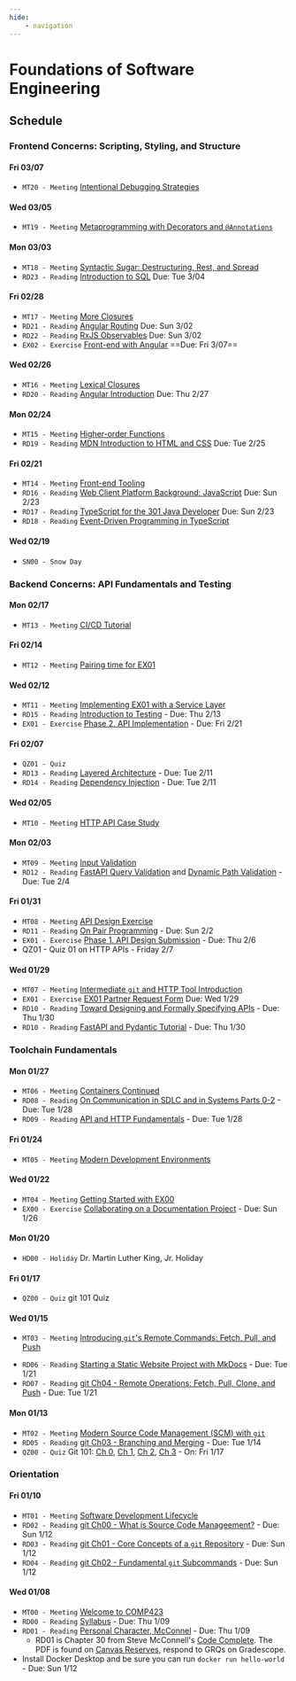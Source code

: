```yaml
---
hide:
    - navigation
---
```


# Foundations of Software Engineering

## Schedule

### Frontend Concerns: Scripting, Styling, and Structure

#### Fri 03/07

* `MT20 - Meeting` [Intentional Debugging Strategies](./meetings/2025_03_07.md)

#### Wed 03/05

* `MT19 - Meeting` [Metaprogramming with Decorators and `@Annotations`](./meetings/2025_03_05.md)

#### Mon 03/03

* `MT18 - Meeting` [Syntactic Sugar: Destructuring, Rest, and Spread](./meetings/2025_03_03.md)
* `RD23 - Reading` [Introduction to SQL](./resources/database/1-sql.md) Due: Tue 3/04

#### Fri 02/28

* `MT17 - Meeting` [More Closures](./meetings/2025_02_28.md)
* `RD21 - Reading` [Angular Routing](https://angular.dev/guide/routing/router-tutorial) Due: Sun 3/02
* `RD22 - Reading` [RxJS Observables](https://rxjs.dev/guide/observable) Due: Sun 3/02
* `EX02 - Exercise` [Front-end with Angular](./resources/exercises/ex02-ng-frontend.md) ==Due: Fri 3/07==

#### Wed 02/26

* `MT16 - Meeting` [Lexical Closures](./meetings/2025_02_26.md)
* `RD20 - Reading` [Angular Introduction](https://gradescope.com) Due: Thu 2/27

#### Mon 02/24

* `MT15 - Meeting` [Higher-order Functions](./meetings/2025_02_24.md)
* `RD19 - Reading` [MDN Introduction to HTML and CSS](https://gradescope.com) Due: Tue 2/25

#### Fri 02/21

* `MT14 - Meeting` [Front-end Tooling](./meetings/2025_02_21.md)
* `RD16 - Reading` [Web Client Platform Background: JavaScript](./resources/frontend/1-tools.md) Due: Sun 2/23
* `RD17 - Reading` [TypeScript for the 301 Java Developer](./resources/frontend/2-typescript.md) Due: Sun 2/23
* `RD18 - Reading` [Event-Driven Programming in TypeScript](./resources/frontend/3-event-driven.md) 

#### Wed 02/19

* `SN00 - Snow Day` 

### Backend Concerns: API Fundamentals and Testing

#### Mon 02/17

* `MT13 - Meeting` [CI/CD Tutorial](./meetings/2025_02_17.md)

#### Fri 02/14

* `MT12 - Meeting` [Pairing time for EX01](./meetings/2025_02_14.md)

#### Wed 02/12

* `MT11 - Meeting` [Implementing EX01 with a Service Layer](./meetings/2025_02_12.md)
* `RD15 - Reading` [Introduction to Testing](./resources/backend-architecture/2-testing.md) - Due: Thu 2/13
* `EX01 - Exercise` [Phase 2. API Implementation](./resources/exercises/ex01-api-design.md) - Due: Fri 2/21

#### Fri 02/07

* `QZ01 - Quiz`
* `RD13 - Reading` [Layered Architecture](./resources/backend-architecture/0-layered-architecture.md) - Due: Tue 2/11
* `RD14 - Reading` [Dependency Injection](./resources/backend-architecture/1-dependency-injection.md) - Due: Tue 2/11

#### Wed 02/05

* `MT10 - Meeting` [HTTP API Case Study](./meetings/2025_02_05.md)

#### Mon 02/03

* `MT09 - Meeting` [Input Validation](./meetings/2025_02_03.md)
* `RD12 - Reading` [FastAPI Query Validation](https://fastapi.tiangolo.com/tutorial/query-params-str-validations/) and [Dynamic Path Validation](https://fastapi.tiangolo.com/tutorial/path-params-numeric-validations/) - Due: Tue 2/4

#### Fri 01/31

* `MT08 - Meeting` [API Design Exercise](./meetings/2025_01_31.md)
* `RD11 - Reading` [On Pair Programming](https://martinfowler.com/articles/on-pair-programming.html) - Due: Sun 2/2
* `EX01 - Exercise` [Phase 1. API Design Submission](./resources/exercises/ex01-api-design.md) - Due: Thu 2/6
* QZ01 - Quiz 01 on HTTP APIs - Friday 2/7

#### Wed 01/29

* `MT07 - Meeting` [Intermediate `git` and HTTP Tool Introduction](./meetings/2025_01_29.md)
* `EX01 - Exercise` [EX01 Partner Request Form](https://go.unc.edu/pairs-ex01) Due: Wed 1/29
* `RD10 - Reading` [Toward Designing and Formally Specifying APIs](./resources/apis/5-api-spec.md) - Due: Thu 1/30
* `RD10 - Reading` [FastAPI and Pydantic Tutorial](./resources/apis/6-fast-api-tutorial.md) - Due: Thu 1/30


### Toolchain Fundamentals

#### Mon 01/27

* `MT06 - Meeting` [Containers Continued](./meetings/2025_01_27.md)
* `RD08 - Reading` [On Communication in SDLC and in Systems Parts 0-2](./resources/apis/0-introduction.md) - Due: Tue 1/28
* `RD09 - Reading` [API and HTTP Fundamentals](./resources/apis/3-api-design.md) - Due: Tue 1/28

#### Fri 01/24

* `MT05 - Meeting` [Modern Development Environments](./meetings/2025_01_24.md)

#### Wed 01/22
* `MT04 - Meeting` [Getting Started with EX00](./meetings/2025_01_22.md)
* `EX00 - Exercise` [Collaborating on a Documentation Project](./resources/MkDocs/ex00.md) - Due: Sun 1/26

#### Mon 01/20
* `HD00 - Holiday` Dr. Martin Luther King, Jr. Holiday

#### Fri 01/17
* `QZ00 - Quiz` git 101 Quiz

#### Wed 01/15
* `MT03 - Meeting` [Introducing `git`'s Remote Commands: Fetch, Pull, and Push](./meetings/2025_01_15.md)
<!-- * `QZ00 - Quiz` [Submit Partner Preference for QZ00 and EX00](https://docs.google.com/forms/d/e/1FAIpQLSfkSJD1hBE8IrLxvrqIAQ9hf_C0PrcvTTy1gwUcbj8CfCKeOg/viewform?usp=sharing) - Due: Wed 1/15 at 5pm -->
* `RD06 - Reading` [Starting a Static Website Project with MkDocs](./resources/MkDocs/tutorial.md) - Due: Tue 1/21 
* `RD07 - Reading` [git Ch04 - Remote Operations: Fetch, Pull, Clone, and Push](./resources/git/ch4-git-remote-fetch-push-pull.md) - Due: Tue 1/21 


#### Mon 01/13

* `MT02 - Meeting` [Modern Source Code Management (SCM) with `git`](./meetings/2025_01_13.md)
* `RD05 - Reading` [git Ch03 - Branching and Merging](./resources/git/ch3-git-branch-merge.md) - Due: Tue 1/14 
* `QZ00 - Quiz` Git 101: [Ch 0](./resources/git/ch0-introduction.md), [Ch 1](./resources/git/ch1-git-structure.md), [Ch 2](./resources/git/ch2-git-fundamental-subcommands.md), [Ch 3](./resources/git/ch3-git-branch-merge.md) - On: Fri 1/17

### Orientation

#### Fri 01/10

* `MT01 - Meeting` [Software Development Lifecycle](./meetings/2025_01_10.md)
* `RD02 - Reading` [git Ch00 - What is Source Code Manageement?](./resources/git/ch0-introduction.md) - Due: Sun 1/12 
* `RD03 - Reading` [git Ch01 - Core Concepts of a `git` Repository](./resources/git/ch1-git-structure.md)  - Due: Sun 1/12 
* `RD04 - Reading` [git Ch02 - Fundamental `git` Subcommands](./resources/git/ch2-git-fundamental-subcommands.md) - Due: Sun 1/12 

#### Wed 01/08

* `MT00 - Meeting` [Welcome to COMP423](./meetings/2025_01_08.md)
* `RD00 - Reading` [Syllabus](./resources/syllabus.md) - Due: Thu 1/09
* `RD01 - Reading` [Personal Character, McConnel](https://canvas.unc.edu) - Due: Thu 1/09 
    * RD01 is Chapter 30 from Steve McConnell's [Code Complete](https://www.amazon.com/Code-Complete-Practical-Handbook-Construction/dp/0735619670). The PDF is found on [Canvas Reserves](https://canvas.unc.edu), respond to GRQs on Gradescope.
* Install Docker Desktop and be sure you can run `docker run hello-world` - Due: Sun 1/12 
